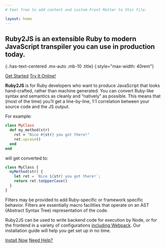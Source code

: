 ```yaml
---
# Feel free to add content and custom Front Matter to this file.

layout: home
---
```


## Ruby2JS is an extensible Ruby to modern JavaScript transpiler you can use in production today.
{:.has-text-centered .mx-auto .mb-10 .title}
{:style="max-width: 40rem"}

<button-group class="buttons is-centered mb-10">
  <a href="/docs" class="button is-info is-large has-mixed-case">Get Started</a>
  <a href="/demo" class="button is-warning is-large has-mixed-case" target="_blank">Try It Online!</a>
</button-group>

**Ruby2JS** is for Ruby developers who want to produce JavaScript that looks hand-crafted, rather than machine generated. You can convert Ruby-like syntax and semantics as cleanly and “natively” as possible. This means that (most of the time) you’ll get a line-by-line, 1:1 correlation between your source code and the JS output.

For example:

```ruby
class MyClass
  def my_method(str)
    ret = "Nice #{str} you got there!"
    ret.upcase()
  end
end
```

will get converted to:

```js
class MyClass {
  myMethod(str) {
    let ret = `Nice ${str} you got there!`;
    return ret.toUpperCase()
  }
}
```

Filters may be provided to add Ruby-specific or framework specific behavior. Filters are essentially macro facilities that operate on an AST (Abstract Syntax Tree) representation of the code.

Ruby2JS can be used to write backend code for execution by Node, or for the frontend in a variety of configurations [including Webpack](/docs/webpack). Our installation guide will help you get set up in no time.

<button-group class="buttons is-centered mt-12 mb-4">
  <a href="/docs" class="button is-info is-large has-mixed-case">Install Now</a>
  <a href="/docs/community/" class="button is-warning is-large has-mixed-case">Need Help?</a>
</button-group>
